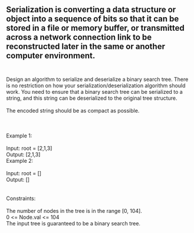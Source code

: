 ## Serialization is converting a data structure or object into a sequence of bits so that it can be stored in a file or memory buffer, or transmitted across a network connection link to be reconstructed later in the same or another computer environment. <br> <br> 
Design an algorithm to serialize and deserialize a binary search tree. There is no restriction on how your serialization/deserialization algorithm should work. You need to ensure that a binary search tree can be serialized to a string, and this string can be deserialized to the original tree structure. <br> <br> 
The encoded string should be as compact as possible. <br> <br> <br> <br> 
Example 1: <br> <br> 
Input: root = [2,1,3] <br> 
Output: [2,1,3] <br> 
Example 2: <br> <br> 
Input: root = [] <br> 
Output: [] <br> <br> <br> 
Constraints: <br> <br> 
The number of nodes in the tree is in the range [0, 104]. <br> 
0 <= Node.val <= 104 <br> 
The input tree is guaranteed to be a binary search tree. <br> 
